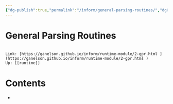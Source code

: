 ```yaml
---
{"dg-publish":true,"permalink":"/inform/general-parsing-routines/","dgHomeLink":true,"dgPassFrontmatter":false}
---
```


# General Parsing Routines
```ad-info

Link: [https://ganelson.github.io/inform/runtime-module/2-gpr.html ](https://ganelson.github.io/inform/runtime-module/2-gpr.html )
Up: [[runtime]]
```

# Contents
- 